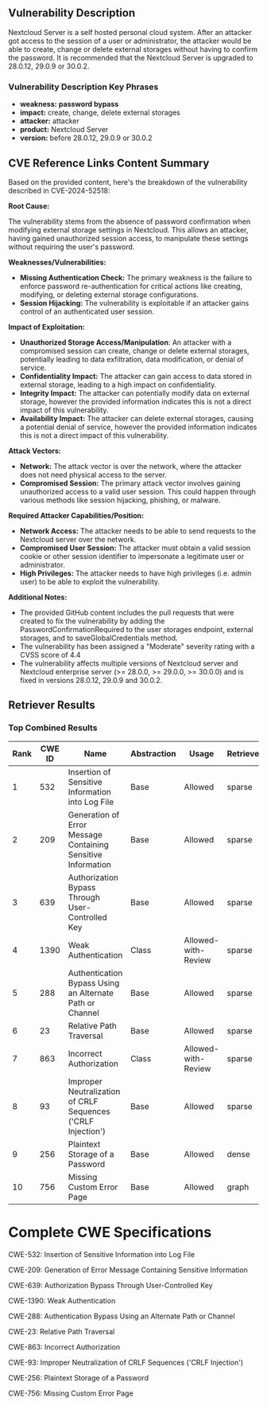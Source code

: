 ## Vulnerability Description
Nextcloud Server is a self hosted personal cloud system. After an attacker got access to the session of a user or administrator, the attacker would be able to create, change or delete external storages without having to confirm the password. It is recommended that the Nextcloud Server is upgraded to 28.0.12, 29.0.9 or 30.0.2.

### Vulnerability Description Key Phrases
- **weakness:** **password bypass**
- **impact:** create, change, delete external storages
- **attacker:** attacker
- **product:** Nextcloud Server
- **version:** before 28.0.12, 29.0.9 or 30.0.2

## CVE Reference Links Content Summary
Based on the provided content, here's the breakdown of the vulnerability described in CVE-2024-52518:

**Root Cause:**

The vulnerability stems from the absence of password confirmation when modifying external storage settings in Nextcloud. This allows an attacker, having gained unauthorized session access, to manipulate these settings without requiring the user's password.

**Weaknesses/Vulnerabilities:**

*   **Missing Authentication Check:** The primary weakness is the failure to enforce password re-authentication for critical actions like creating, modifying, or deleting external storage configurations.
*   **Session Hijacking:** The vulnerability is exploitable if an attacker gains control of an authenticated user session.

**Impact of Exploitation:**

*   **Unauthorized Storage Access/Manipulation**: An attacker with a compromised session can create, change or delete external storages, potentially leading to data exfiltration, data modification, or denial of service.
*   **Confidentiality Impact:** The attacker can gain access to data stored in external storage, leading to a high impact on confidentiality.
*   **Integrity Impact:** The attacker can potentially modify data on external storage, however the provided information indicates this is not a direct impact of this vulnerability.
*   **Availability Impact:** The attacker can delete external storages, causing a potential denial of service, however the provided information indicates this is not a direct impact of this vulnerability.

**Attack Vectors:**

*   **Network:** The attack vector is over the network, where the attacker does not need physical access to the server.
*   **Compromised Session:** The primary attack vector involves gaining unauthorized access to a valid user session. This could happen through various methods like session hijacking, phishing, or malware.

**Required Attacker Capabilities/Position:**

*   **Network Access:** The attacker needs to be able to send requests to the Nextcloud server over the network.
*   **Compromised User Session:** The attacker must obtain a valid session cookie or other session identifier to impersonate a legitimate user or administrator.
*   **High Privileges:** The attacker needs to have high privileges (i.e. admin user) to be able to exploit the vulnerability.

**Additional Notes:**

*   The provided GitHub content includes the pull requests that were created to fix the vulnerability by adding the PasswordConfirmationRequired to the user storages endpoint, external storages, and to saveGlobalCredentials method.
*   The vulnerability has been assigned a "Moderate" severity rating with a CVSS score of 4.4
*   The vulnerability affects multiple versions of Nextcloud server and Nextcloud enterprise server (>= 28.0.0, >= 29.0.0, >= 30.0.0) and is fixed in versions 28.0.12, 29.0.9 and 30.0.2.

## Retriever Results

### Top Combined Results

| Rank | CWE ID | Name | Abstraction | Usage  | Retrievers | Individual Scores |
|------|--------|------|-------------|-------|------------|-------------------|
| 1 | 532 | Insertion of Sensitive Information into Log File | Base | Allowed | sparse | 0.369 |
| 2 | 209 | Generation of Error Message Containing Sensitive Information | Base | Allowed | sparse | 0.365 |
| 3 | 639 | Authorization Bypass Through User-Controlled Key | Base | Allowed | sparse | 0.360 |
| 4 | 1390 | Weak Authentication | Class | Allowed-with-Review | sparse | 0.353 |
| 5 | 288 | Authentication Bypass Using an Alternate Path or Channel | Base | Allowed | sparse | 0.343 |
| 6 | 23 | Relative Path Traversal | Base | Allowed | sparse | 0.340 |
| 7 | 863 | Incorrect Authorization | Class | Allowed-with-Review | sparse | 0.333 |
| 8 | 93 | Improper Neutralization of CRLF Sequences ('CRLF Injection') | Base | Allowed | sparse | 0.333 |
| 9 | 256 | Plaintext Storage of a Password | Base | Allowed | dense | 0.512 |
| 10 | 756 | Missing Custom Error Page | Base | Allowed | graph | 0.002 |



# Complete CWE Specifications

CWE-532: Insertion of Sensitive Information into Log File

CWE-209: Generation of Error Message Containing Sensitive Information

CWE-639: Authorization Bypass Through User-Controlled Key

CWE-1390: Weak Authentication

CWE-288: Authentication Bypass Using an Alternate Path or Channel

CWE-23: Relative Path Traversal

CWE-863: Incorrect Authorization

CWE-93: Improper Neutralization of CRLF Sequences ('CRLF Injection')

CWE-256: Plaintext Storage of a Password

CWE-756: Missing Custom Error Page